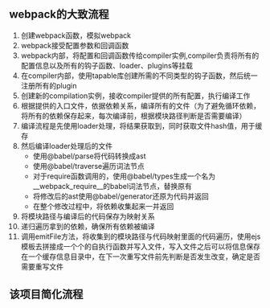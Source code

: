 ## webpack的大致流程
1. 创建webpack函数，模拟webpack
2. webpack接受配置参数和回调函数
3. webpack内部，将配置和回调函数传给compiler实例,compiler负责将所有的配置信息以及所有的钩子函数、loader、plugins等挂载
4. 在compiler内部，使用tapable库创建所需的不同类型的钩子函数，然后统一注册所有的plugin
5. 创建新的compilation实例，接收compiler提供的所有配置，执行编译工作
6. 根据提供的入口文件，依据依赖关系，编译所有的文件（为了避免循环依赖，将所有的依赖保存起来，每次编译前，根据模块路径判断是否需要编译）
7. 编译流程是先使用loader处理，将结果获取到，同时获取文件hash值，用于缓存
8. 然后编译loader处理后的文件
    + 使用@babel/parse将代码转换成ast
    + 使用@babel/traverse遍历词法节点
    + 对于require函数调用的，使用@babel/types生成一个名为__webpack_require__的babel词法节点，替换原有
    + 将修改后的ast使用@babel/generator还原为代码并返回
    + 在整个修改过程中，将依赖收集起来一并返回
9. 将模块路径与编译后的代码保存为映射关系
10. 递归遍历拿到的依赖，确保所有依赖被编译
11. 调用emitFile方法，将收集到的模块路径与代码映射里面的代码遍历，使用ejs模板去拼接成一个个的自执行函数并写入文件，写入文件之后可以将信息保存在一个缓存信息目录中，在下一次重写文件前先判断是否发生改变，确定是否需要重写文件

## 该项目简化流程